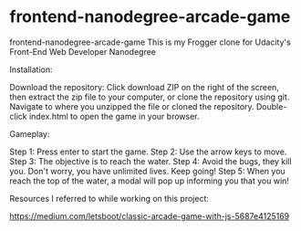 frontend-nanodegree-arcade-game
===============================

frontend-nanodegree-arcade-game
This is my Frogger clone for Udacity's Front-End Web Developer Nanodegree

Installation:

Download the repository:
Click download ZIP on the right of the screen, then extract the zip file to your computer, or clone the repository using git.
Navigate to where you unzipped the file or cloned the repository.
Double-click index.html to open the game in your browser.

Gameplay:

Step 1: Press enter to start the game.
Step 2: Use the arrow keys to move.
Step 3: The objective is to reach the water.
Step 4: Avoid the bugs, they kill you. Don't worry, you have unlimited lives. Keep going!
Step 5: When you reach the top of the water, a modal will pop up informing you that you win!



Resources I referred to while working on this project:

https://medium.com/letsboot/classic-arcade-game-with-js-5687e4125169
